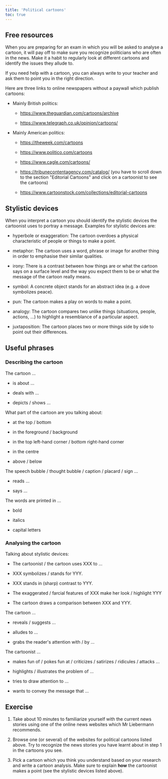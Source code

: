 ```yaml
---
title: 'Political cartoons'
toc: true
---
```


## Free resources

When you are preparing for an exam in which you will be asked to analyse a
cartoon, it will pay off to make sure you recognize politicians who are often
in the news. Make it a habit to regularly look at different cartoons and
identify the issues they allude to.

If you need help with a cartoon, you can always write to your teacher and ask
them to point you in the right direction.

Here are three links to online newspapers without a paywall which publish
cartoons:

- Mainly British politics:

  - <https://www.theguardian.com/cartoons/archive>

  - <https://www.telegraph.co.uk/opinion/cartoons/>

- Mainly American politics:

  - <https://theweek.com/cartoons>

  - <https://www.politico.com/cartoons>

  - <https://www.cagle.com/cartoons/>

  - <https://tribunecontentagency.com/catalog/> (you have to scroll down to the
  section "Editorial Cartoons" and click on a cartoonist to see the cartoons)

  - <https://www.cartoonstock.com/collections/editorial-cartoons>

## Stylistic devices

When you interpret a cartoon you should identify the stylistic devices the
cartoonist uses to portray a message. Examples for stylistic devices are:

- hyperbole or exaggeration: The cartoon overdoes a physical characteristic of
people or things to make a point.

- metaphor: The cartoon uses a word, phrase or image for another thing in order
to emphasise their similar qualities.

- irony: There is a contrast between how things are or what the cartoon says on
a surface level and the way you expect them to be or what the message of the
cartoon really means.

- symbol: A concrete object stands for an abstract idea (e.g. a dove symbolizes
peace).

- pun: The cartoon makes a play on words to make a point.

- analogy: The cartoon compares two unlike things (situations, people, actions,
...) to highlight a resemblance of a particular aspect.

- juxtaposition: The cartoon places two or more things side by side to point
out their differences.

## Useful phrases

### Describing the cartoon

The cartoon ...

- is about ...

- deals with ...

- depicts / shows ...

What part of the cartoon are you talking about:

- at the top / bottom

- in the foreground / background

- in the top left-hand corner / bottom right-hand corner

- in the centre

- above / below

The speech bubble / thought bubble / caption / placard / sign ...

- reads ...

- says ...

The words are printed in ...

- bold

- italics

- capital letters

### Analysing the cartoon

Talking about stylistic devices:

- The cartoonist / the cartoon uses XXX to ...

- XXX symbolizes / stands for YYY.

- XXX stands in (sharp) contrast to YYY.

- The exaggerated / farcial features of XXX make her look / highlight YYY

- The cartoon draws a comparison between XXX and YYY.

The cartoon ...

- reveals / suggests ...

- alludes to ...

- grabs the reader's attention with / by ...

The cartoonist ...

- makes fun of / pokes fun at / criticizes / satirizes / ridicules / attacks
...

- highlights / illustrates the problem of ...

- tries to draw attention to ...

- wants to convey the message that ...

## Exercise

1. Take about 10 minutes to familiarize yourself with the current news stories
using one of the online news websites which Mr Liebermann recommends.

2. Browse one (or several) of the websites for political cartoons listed above.
Try to recognize the news stories you have learnt about in step 1 in the
cartoons you see.

3. Pick a cartoon which you think you understand based on your research and
write a cartoon analysis. Make sure to explain **how** the cartoonist makes a
point (see the stylistic devices listed above).

